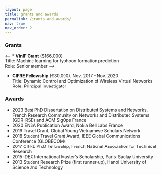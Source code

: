 ```yaml
---
layout: page
title: grants and awards
permalink: /grants-and-awards/
nav: true
nav_order: 2
---
```


### Grants
<-- * **VinIF Grant** ($166,000)\
  Title: Machine learning for typhoon formation prediction\
  Role: Senior member
-->  
* **CIFRE Fellowship** (€30,000). Nov. 2017 - Nov. 2020\
  Title: Dynamic Control and Optimization of Wireless Virtual Networks\
  Role: Principal investigator
  
### Awards
* 2023 Best PhD Dissertation on Distributed Systems and Networks, French Research Community on Networks and Distributed Systems (GDR-RSD) and ACM SigOps France
* 2020 ENSA Publication Award, Nokia Bell Labs France
* 2019 Travel Grant, Global Young Vietnamese Scholars Network
* 2018 Student Travel Grant Award, IEEE Global Communications Conference (GLOBECOM) 
* 2017 CIFRE Ph.D Fellowship, French National Association for Technical Research
* 2015 IDEX International Master’s Scholarship, Paris-Saclay University
* 2013 Student Research Prize (first runner-up), Hanoi University of Science and Technology
